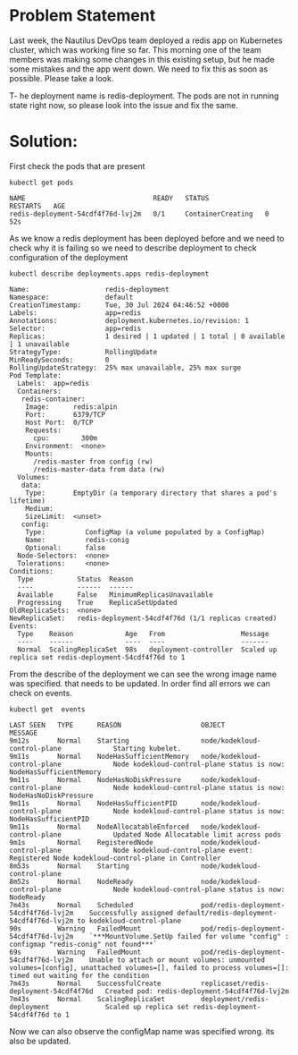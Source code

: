 # **Problem Statement**

Last week, the Nautilus DevOps team deployed a redis app on Kubernetes cluster, which was working fine so far. This morning one of the team members was making some changes in this existing setup, but he made some mistakes and the app went down. We need to fix this as soon as possible. Please take a look.

T- he deployment name is redis-deployment. The pods are not in running state right now, so please look into the issue and fix the same.

# **Solution:**

First check the pods that are present

```
kubectl get pods
```

```
NAME                                READY   STATUS              RESTARTS   AGE
redis-deployment-54cdf4f76d-lvj2m   0/1     ContainerCreating   0          52s
```

As we know a redis deployment has been deployed before and we need to check why it is failing so we need to describe deployment to check configuration of the deployment

```
kubectl describe deployments.apps redis-deployment 
```

```
Name:                   redis-deployment
Namespace:              default
CreationTimestamp:      Tue, 30 Jul 2024 04:46:52 +0000
Labels:                 app=redis
Annotations:            deployment.kubernetes.io/revision: 1
Selector:               app=redis
Replicas:               1 desired | 1 updated | 1 total | 0 available | 1 unavailable
StrategyType:           RollingUpdate
MinReadySeconds:        0
RollingUpdateStrategy:  25% max unavailable, 25% max surge
Pod Template:
  Labels:  app=redis
  Containers:
   redis-container:
    Image:      redis:alpin
    Port:       6379/TCP
    Host Port:  0/TCP
    Requests:
      cpu:        300m
    Environment:  <none>
    Mounts:
      /redis-master from config (rw)
      /redis-master-data from data (rw)
  Volumes:
   data:
    Type:       EmptyDir (a temporary directory that shares a pod's lifetime)
    Medium:
    SizeLimit:  <unset>
   config:
    Type:          ConfigMap (a volume populated by a ConfigMap)
    Name:          redis-conig
    Optional:      false
  Node-Selectors:  <none>
  Tolerations:     <none>
Conditions:
  Type           Status  Reason
  ----           ------  ------
  Available      False   MinimumReplicasUnavailable
  Progressing    True    ReplicaSetUpdated
OldReplicaSets:  <none>
NewReplicaSet:   redis-deployment-54cdf4f76d (1/1 replicas created)
Events:
  Type    Reason             Age   From                   Message
  ----    ------             ----  ----                   -------
  Normal  ScalingReplicaSet  98s   deployment-controller  Scaled up replica set redis-deployment-54cdf4f76d to 1
```

From the describe of the deployment we can see the wrong image name was specified. that needs to be updated. In order find all errors we can check on events.

```
kubectl get  events
```

```
LAST SEEN   TYPE      REASON                    OBJECT                                   MESSAGE
9m12s       Normal    Starting                  node/kodekloud-control-plane             Starting kubelet.
9m11s       Normal    NodeHasSufficientMemory   node/kodekloud-control-plane             Node kodekloud-control-plane status is now: NodeHasSufficientMemory
9m11s       Normal    NodeHasNoDiskPressure     node/kodekloud-control-plane             Node kodekloud-control-plane status is now: NodeHasNoDiskPressure
9m11s       Normal    NodeHasSufficientPID      node/kodekloud-control-plane             Node kodekloud-control-plane status is now: NodeHasSufficientPID
9m11s       Normal    NodeAllocatableEnforced   node/kodekloud-control-plane             Updated Node Allocatable limit across pods
9m1s        Normal    RegisteredNode            node/kodekloud-control-plane             Node kodekloud-control-plane event: Registered Node kodekloud-control-plane in Controller
8m53s       Normal    Starting                  node/kodekloud-control-plane
8m52s       Normal    NodeReady                 node/kodekloud-control-plane             Node kodekloud-control-plane status is now: NodeReady
7m43s       Normal    Scheduled                 pod/redis-deployment-54cdf4f76d-lvj2m    Successfully assigned default/redis-deployment-54cdf4f76d-lvj2m to kodekloud-control-plane
90s         Warning   FailedMount               pod/redis-deployment-54cdf4f76d-lvj2m    `***MountVolume.SetUp failed for volume "config" : configmap "redis-conig" not found***`
69s         Warning   FailedMount               pod/redis-deployment-54cdf4f76d-lvj2m    Unable to attach or mount volumes: unmounted volumes=[config], unattached volumes=[], failed to process volumes=[]: timed out waiting for the condition
7m43s       Normal    SuccessfulCreate          replicaset/redis-deployment-54cdf4f76d   Created pod: redis-deployment-54cdf4f76d-lvj2m
7m43s       Normal    ScalingReplicaSet         deployment/redis-deployment              Scaled up replica set redis-deployment-54cdf4f76d to 1
```

Now we can also observe the configMap name was specified wrong. its also be updated.
